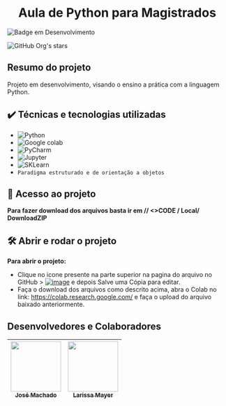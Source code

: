 <h1 align="center"> Aula de Python para Magistrados</h1>

![Badge em Desenvolvimento](http://img.shields.io/static/v1?label=STATUS&message=EM%20DESENVOLVIMENTO&color=GREEN&style=for-the-badge)

![GitHub Org's stars](https://img.shields.io/github/stars/JosephAxe?style=social)

## Resumo do projeto
Projeto em desenvolvimento, visando o ensino a prática com a linguagem Python.

## ✔️ Técnicas e tecnologias utilizadas

- ![Python](https://img.shields.io/badge/Python-FFD43B?style=for-the-badge&logo=python&logoColor=blue)
- ![Google colab](https://img.shields.io/badge/Colab-F9AB00?style=for-the-badge&logo=googlecolab&color=525252)
- ![PyCharm](	https://img.shields.io/badge/PyCharm-000000.svg?&style=for-the-badge&logo=PyCharm&logoColor=white)
- ![Jupyter](https://img.shields.io/badge/Jupyter-F37626.svg?&style=for-the-badge&logo=Jupyter&logoColor=white)
- ![SKLearn](https://img.shields.io/badge/scikit_learn-F7931E?style=for-the-badge&logo=scikit-learn&logoColor=white)
- ``Paradigma estruturado e de orientação a objetos``

## 📁 Acesso ao projeto

**Para fazer download dos arquivos basta ir em // <>CODE / Local/ DownloadZIP**

## 🛠️ Abrir e rodar o projeto
**Para abrir o projeto:**
- Clique no icone presente na parte superior na pagina do arquivo no GitHub > [![image](https://user-images.githubusercontent.com/95534308/212700199-df1dd3be-0a16-4f94-8adf-6030396d150a.png)](https://colab.research.google.com/github/JosephAxe/Aula-Python/blob/main/Aulas_Python.ipynb) e depois Salve uma Cópia para editar.
- Faça o download dos arquivos como descrito acima, abra o Colab no link: https://colab.research.google.com/ e faça o upload do arquivo baixado anteriormente.

## Desenvolvedores e Colaboradores

| [<img src="https://avatars.githubusercontent.com/u/95534308?v=4" width=115><br><sub>José Machado</sub>](https://github.com/JosephAxe) |  [<img src="https://avatars.githubusercontent.com/u/122742631?v=4" width=115><br><sub>Larissa Mayer</sub>](https://github.com/LarissaMayer) |
| :---: | :---: |

